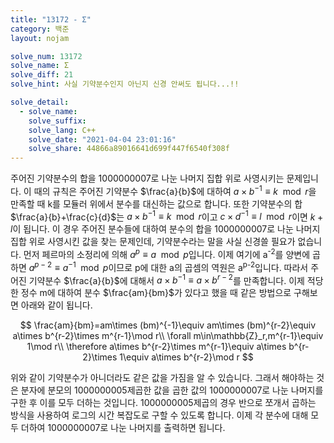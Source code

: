 ```yaml
---
title: "13172 - Σ"
category: 백준
layout: nojam

solve_num: 13172
solve_name: Σ
solve_diff: 21
solve_hint: 사실 기약분수인지 아닌지 신경 안써도 됩니다...!!

solve_detail:
  - solve_name:
    solve_suffix:
    solve_lang: C++
    solve_date: "2021-04-04 23:01:16"
    solve_share: 44866a89016641d699f447f6540f308f
---
```


주어진 기약분수의 합을 1000000007로 나눈 나머지 집합 위로 사영시키는 문제입니다. 이 때의 규칙은 주어진 기약분수 $\frac{a}{b}$에 대하여 $a\times b^{-1}\equiv k\mod r$을 만족할 때 k를 모듈러 위에서 분수를 대신하는 값으로 합니다. 또한 기약분수의 합 $\frac{a}{b}+\frac{c}{d}$는 $a\times b^{-1}\equiv k\mod r$이고 $c\times d^{-1}\equiv l\mod r$이면 $k+l$이 됩니다. 이 경우 주어진 분수들에 대하여 분수의 합을 1000000007로 나눈 나머지 집합 위로 사영시킨 값을 찾는 문제인데, 기약분수라는 말을 사실 신경쓸 필요가 없습니다. 먼저 페르마의 소정리에 의해 $a^p\equiv a\mod p$입니다. 이제 여기에 a<sup>-2</sup>를 양변에 곱하면 $a^{p-2}\equiv a^{-1}\mod p$이므로 p에 대한 a의 곱셈의 역원은 a<sup>p-2</sup>입니다. 따라서 주어진 기약분수 $\frac{a}{b}$에 대해서 $a\times b^{-1}\equiv a\times b^{r-2}$를 만족합니다. 이제 적당한 정수 m에 대하여 분수 $\frac{am}{bm}$가 있다고 했을 때 같은 방법으로 구해보면 아래와 같이 됩니다.

$$
\frac{am}{bm}=am\times (bm)^{-1}\equiv am\times (bm)^{r-2}\equiv a\times b^{r-2}\times m^{r-1}\mod r\\
\forall m\in\mathbb{Z}_r,m^{r-1}\equiv 1\mod r\\
\therefore a\times b^{r-2}\times m^{r-1}\equiv a\times b^{r-2}\times 1\equiv a\times b^{r-2}\mod r
$$

위와 같이 기약분수가 아니더라도 같은 값을 가짐을 알 수 있습니다. 그래서 해야하는 것은 분자에 분모의 1000000005제곱한 값을 곱한 값의 1000000007로 나눈 나머지를 구한 후 이를 모두 더하는 것입니다. 1000000005제곱의 경우 반으로 쪼개서 곱하는 방식을 사용하여 로그의 시간 복잡도로 구할 수 있도록 합니다. 이제 각 분수에 대해 모두 더하여 1000000007로 나눈 나머지를 출력하면 됩니다.
